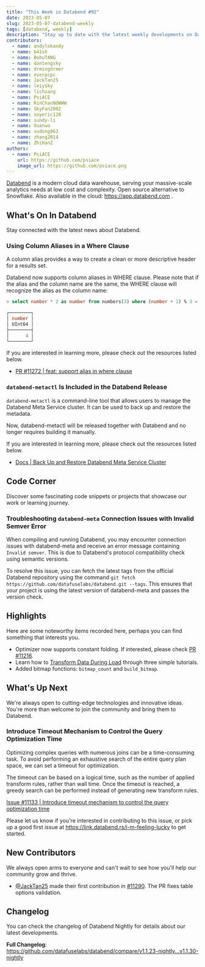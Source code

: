 ```yaml
---
title: "This Week in Databend #92"
date: 2023-05-07
slug: 2023-05-07-databend-weekly
tags: [databend, weekly]
description: "Stay up to date with the latest weekly developments on Databend!"
contributors:
  - name: andylokandy
  - name: b41sh
  - name: BohuTANG
  - name: dantengsky
  - name: drmingdrmer
  - name: everpcpc
  - name: JackTan25
  - name: leiysky
  - name: lichuang
  - name: PsiACE
  - name: RinChanNOWWW
  - name: SkyFan2002
  - name: soyeric128
  - name: sundy-li
  - name: Xuanwo
  - name: xudong963
  - name: zhang2014
  - name: ZhiHanZ
authors:
  - name: PsiACE
    url: https://github.com/psiace
    image_url: https://github.com/psiace.png
---
```


[Databend](https://github.com/datafuselabs/databend) is a modern cloud data warehouse, serving your massive-scale analytics needs at low cost and complexity. Open source alternative to Snowflake. Also available in the cloud: <https://app.databend.com> .

## What's On In Databend

Stay connected with the latest news about Databend.

### Using Column Aliases in a Where Clause

A column alias provides a way to create a clean or more descriptive header for a results set.

Databend now supports column aliases in WHERE clause. Please note that if the alias and the column name are the same, the WHERE clause will recognize the alias as the column name:

```sql
> select number * 2 as number from numbers(3) where (number + 1) % 3 = 0;

┌────────┐
│ number │
│ UInt64 │
├────────┤
│      4 │
└────────┘
```

If you are interested in learning more, please check out the resources listed below.

- [PR #11272 | feat: support alias in where clause](https://github.com/datafuselabs/databend/pull/11272)

### `databend-metactl` Is Included in the Databend Release

`databend-metactl` is a command-line tool that allows users to manage the Databend Meta Service cluster. It can be used to back up and restore the metadata.

Now, databend-metactl will be released together with Databend and no longer requires building it manually.

If you are interested in learning more, please check out the resources listed below.

- [Docs | Back Up and Restore Databend Meta Service Cluster](https://databend.rs/doc/deploy/metasrv/metasrv-backup-restore)

## Code Corner

Discover some fascinating code snippets or projects that showcase our work or learning journey.

### Troubleshooting `databend-meta` Connection Issues with Invalid Semver Error

When compiling and running Databend, you may encounter connection issues with databend-meta and receive an error message containing `Invalid semver`. This is due to Databend's protocol compatibility check using semantic versions.

To resolve this issue, you can fetch the latest tags from the official Databend repository using the command `git fetch https://github.com/datafuselabs/databend.git --tags`. This ensures that your project is using the latest version of databend-meta and passes the version check.

## Highlights

Here are some noteworthy items recorded here, perhaps you can find something that interests you.

- Optimizer now supports constant folding. If interested, please check [PR #11216](https://github.com/datafuselabs/databend/pull/11216).
- Learn how to [Transform Data During Load](https://databend.rs/doc/load-data/transform/data-load-transform) through three simple tutorials.
- Added bitmap functions: `bitmap_count` and `build_bitmap`.

## What's Up Next

We're always open to cutting-edge technologies and innovative ideas. You're more than welcome to join the community and bring them to Databend.

### Introduce Timeout Mechanism to Control the Query Optimization Time

Optimizing complex queries with numerous joins can be a time-consuming task. To avoid performing an exhaustive search of the entire query plan space, we can set a timeout for optimization.

The timeout can be based on a logical time, such as the number of applied transform rules, rather than wall time. Once the timeout is reached, a greedy search can be performed instead of generating new transform rules.

[Issue #11133 | Introduce timeout mechanism to control the query optimization time](https://github.com/datafuselabs/databend/issues/11133)

Please let us know if you're interested in contributing to this issue, or pick up a good first issue at <https://link.databend.rs/i-m-feeling-lucky> to get started.

## New Contributors

We always open arms to everyone and can't wait to see how you'll help our community grow and thrive.

- [@JackTan25](https://github.com/JackTan25) made their first contribution in [#11290](https://github.com/datafuselabs/databend/pull/11290). The PR fixes table options validation.

## Changelog

You can check the changelog of Databend Nightly for details about our latest developments.

**Full Changelog**: <https://github.com/datafuselabs/databend/compare/v1.1.23-nightly...v1.1.30-nightly>
